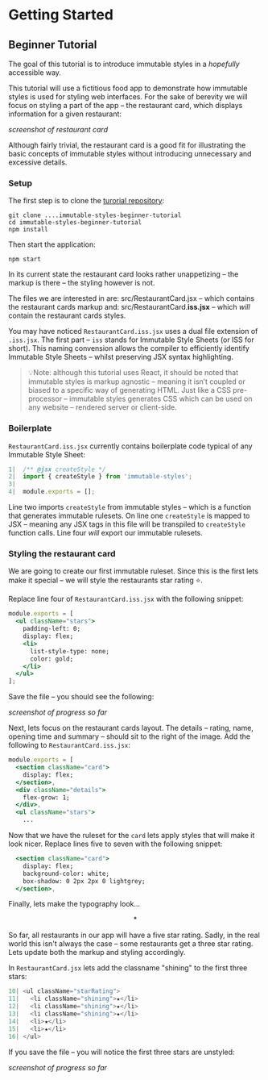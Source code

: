 # Getting Started

## Beginner Tutorial

The goal of this tutorial is to introduce immutable styles in a *hopefully* accessible way.

This tutorial will use a fictitious food app to demonstrate how immutable styles is used for styling web interfaces. For the sake of berevity we will focus on styling a part of the app – the restaurant card, which displays information for a given restaurant:

*screenshot of restaurant card*

Although fairly trivial, the restaurant card is a good fit for illustrating the basic concepts of immutable styles without introducing unnecessary and excessive details.

### Setup

The first step is to clone the [turorial repository]():

```
git clone ....immutable-styles-beginner-tutorial
cd immutable-styles-beginner-tutorial
npm install
```

Then start the application:

```
npm start
```

In its current state the restaurant card looks rather unappetizing – the markup is there –  the styling however is not.

The files we are interested in are: src/RestaurantCard.jsx – which contains the restaurant cards markup and: src/RestaurantCard.**iss.jsx** – which *will* contain the restaurant cards styles.

You may have noticed `RestaurantCard.iss.jsx` uses a dual file extension of `.iss.jsx`. The first part – `iss` stands for Immutable Style Sheets (or ISS for short). This naming convension allows the compiler to efficiently identify Immutable Style Sheets – whilst preserving JSX syntax highlighting.

> 💡Note: although this tutorial uses React, it should be noted that immutable styles is markup agnostic – meaning it isn’t coupled or biased to a specific way of generating HTML. Just like a CSS pre-processor – immutable styles generates CSS which can be used on any website – rendered server or client-side.

### Boilerplate

`RestaurantCard.iss.jsx` currently contains boilerplate code typical of any  Immutable Style Sheet:

```jsx
1|  /** @jsx createStyle */
2|  import { createStyle } from 'immutable-styles';
3|
4|  module.exports = [];
```

Line two imports `createStyle` from immutable styles – which is a function that generates immutable rulesets. On line one `createStyle` is mapped to JSX – meaning any JSX tags in this file will be transpiled to `createStyle` function calls. Line four *will* export our immutable rulesets.

### Styling the restaurant card

We are going to create our first immutable ruleset. Since this is the first lets make it special – we will style the restaurants star rating ⭐️.

Replace line four of  `RestaurantCard.iss.jsx` with the following snippet:

```jsx
module.exports = [
  <ul className="stars">
    padding-left: 0;
    display: flex;
    <li>
      list-style-type: none;
      color: gold;
    </li>
  </ul>
];
```

Save the file – you should see the following:

*screenshot of progress so far*

Next, lets focus on the restaurant cards layout. The details – rating, name, opening time and summary – should sit to the right of the image. Add the following to `RestaurantCard.iss.jsx`:

```jsx
module.exports = [
  <section className="card">
    display: flex;
  </section>,
  <div className="details">
    flex-grow: 1;
  </div>,
  <ul className="stars">
    ...
```

Now that we have the ruleset for the `card` lets apply styles that will make it look nicer. Replace lines five to seven with the following snippet:

```jsx
  <section className="card">
    display: flex;
    background-color: white;
    box-shadow: 0 2px 2px 0 lightgrey;
  </section>,
```

Finally, lets make the typography look...

<center>*</center>

So far, all restaurants in our app will have a five star rating. Sadly, in the real world this isn't always the case – some restaurants get a three star rating. Lets update both the markup and styling accordingly.

In `RestaurantCard.jsx` lets add the classname "shining" to the first three stars:

```jsx
10| <ul className="starRating">
11|   <li className="shining">★</li>
12|   <li className="shining">★</li>
13|   <li className="shining">★</li>
14|   <li>★</li>
15|   <li>★</li>
16| </ul>
```

If you save the file – you will notice the first three stars are unstyled:

*screenshot of progress so far*







